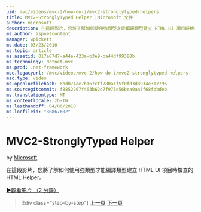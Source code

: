 ```yaml
---
uid: mvc/videos/mvc-2/how-do-i/mvc2-stronglytyped-helpers
title: MVC2-StronglyTyped Helper |Microsoft 文件
author: microsoft
description: 在這段影片，您將了解如何使用強類型才能編譯類型建立 HTML UI 項目時檢查的 HTML Helper。
ms.author: aspnetcontent
manager: wpickett
ms.date: 03/23/2010
ms.topic: article
ms.assetid: 017e87d7-a44e-423a-b3e9-ba44df99388b
ms.technology: dotnet-mvc
ms.prod: .net-framework
msc.legacyurl: /mvc/videos/mvc-2/how-do-i/mvc2-stronglytyped-helpers
msc.type: video
ms.openlocfilehash: 6bd074ae7b167cff780a1f5f0fd3d8934e317796
ms.sourcegitcommit: f8852267f463b62d7f975e56bea9aa3f68fbbdeb
ms.translationtype: MT
ms.contentlocale: zh-TW
ms.lasthandoff: 04/06/2018
ms.locfileid: "30867602"
---
```

<a name="mvc2---stronglytyped-helpers"></a>MVC2-StronglyTyped Helper
====================
by [Microsoft](https://github.com/microsoft)

在這段影片，您將了解如何使用強類型才能編譯類型建立 HTML UI 項目時檢查的 HTML Helper。

[&#9654;觀看影片 （2 分鐘）](https://channel9.msdn.com/Blogs/ASP-NET-Site-Videos/mvc2-stronglytyped-helpers)

> [!div class="step-by-step"]
> [上一頁](mvc2-html-encoding.md)
> [下一頁](mvc2-model-validation.md)
